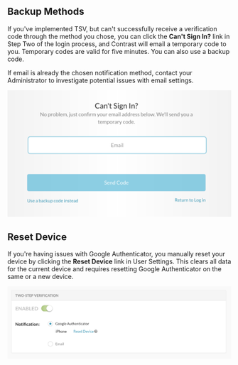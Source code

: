 <!--
title: "Troubleshooting Two-Step Verification"
description: "Trouble setting up two-step verification"
tags: "troubleshoot authentication tsv two-step verificiation"
-->


## Backup Methods

If you've implemented TSV, but can't successfully receive a verification code through the method you chose, you can click the **Can't Sign In?** link in Step Two of the login process, and Contrast will email a temporary code to you. Temporary codes are valid for five minutes. You can also use a backup code. 

If email is already the chosen notification method, contact your Administrator to investigate potential issues with email settings.

<a href="assets/images/TSVCantSignIn.png" rel="lightbox" title="Initiate A Temporary Verification Code"><img class="thumbnail" src="assets/images/TSVCantSignIn.png"/></a>

## Reset Device

If you're having issues with Google Authenticator, you manually reset your device by clicking the **Reset Device** link in User Settings. This clears all data for the current device and requires resetting Google Authenticator on the same or a new device.

<a href="assets/images/TSVResetDevice.png" rel="lightbox" title="Resetting Your Device in User Settings"><img class="thumbnail" src="assets/images/TSVResetDevice.png"/></a>